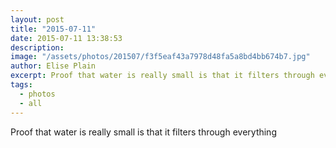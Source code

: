 ```yaml
---
layout: post
title: "2015-07-11"
date: 2015-07-11 13:38:53
description: 
image: "/assets/photos/201507/f3f5eaf43a7978d48fa5a8bd4bb674b7.jpg"
author: Elise Plain
excerpt: Proof that water is really small is that it filters through everything
tags: 
  - photos
  - all
---
```


Proof that water is really small is that it filters through everything
<p></p>
